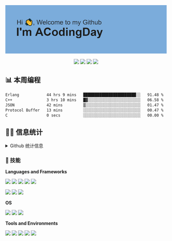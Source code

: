 <p align="center">
<a href="https://github.com/ACodingDay"><img src="https://github.com/ACodingDay/ACodingDay/blob/main/header.png"/></a>
</p>

<p align="center">
<a href="https://newabug.top"><img src="https://img.shields.io/badge/博客-UnLessのBlog-00cec9"/></a>
<a href="https://leetcode-cn.com/u/iamyyt/"><img src="https://img.shields.io/badge/算法-LeetCode-F89F1B?logo=leetcode&logoColor=ffffff"/></a>
<a href="mailto:yinshuaibi@gmail.com"><img src="https://img.shields.io/badge/联系-靓仔-D14836?logo=Gmail&logoColor=ffffff"/></a>
<img src="https://visitor-badge.glitch.me/badge?page_id=ACodingDay.readme"/>
</p>

## 📊 本周编程

 <!--START_SECTION:waka-->

```text
Erlang            44 hrs 9 mins   ███████████████████████░░   91.48 %
C++               3 hrs 10 mins   █▓░░░░░░░░░░░░░░░░░░░░░░░   06.58 %
JSON              42 mins         ▒░░░░░░░░░░░░░░░░░░░░░░░░   01.47 %
Protocol Buffer   13 mins         ░░░░░░░░░░░░░░░░░░░░░░░░░   00.47 %
C                 0 secs          ░░░░░░░░░░░░░░░░░░░░░░░░░   00.00 %
```

<!--END_SECTION:waka-->



## 👨‍💻 信息统计

<details>
    <summary>Github 统计信息</summary> 
    <img src="https://github-readme-stats.vercel.app/api?username=ACodingDay&show_icons=true&count_private=true&hide=prs&theme=default_repocard"/>
</details>



### 📌 技能

**Languages and Frameworks**

<p>
<img src="https://img.shields.io/badge/-Java-007396.svg?logo=java&logoColor=ffffff"/>
<img src="https://img.shields.io/badge/-Python-3776AB.svg?logo=Python&logoColor=ffffff"/>
<img src="https://img.shields.io/badge/-PHP-777BB4.svg?logo=PHP&logoColor=ffffff"/>
<img src="https://img.shields.io/badge/-CSS3-1572B6.svg?logo=CSS3&logoColor=ffffff"/>
<img src="https://img.shields.io/badge/-JavaScript-F7DF1E.svg?logo=JavaScript&logoColor=ffffff"/>
</p>

<p>
<img src="https://img.shields.io/badge/-Spring-6DB33F.svg?style=flat-square&logo=Spring&logoColor=ffffff"/>
<img src="https://img.shields.io/badge/-Spring Boot-6DB33F.svg?style=flat-square&logo=Spring Boot&logoColor=ffffff"/>
<img src="https://img.shields.io/badge/-MySQL-4479A1.svg?style=flat-square&logo=MySQL&logoColor=ffffff"/>
</p>

**OS**

<p>
<img src="https://img.shields.io/badge/Windows-10-0078D6.svg?&logo=Windows&logoColor=ffffff"/>
<img src="https://img.shields.io/badge/OS-Arch%20Linux-33aadd?&logo=arch-linux&logoColor=ffffff"/>
<img src="https://img.shields.io/badge/Android-小米-FA6709.svg?&logo=Xiaomi&logoColor=ffffff"/>
</p>

**Tools and Environments**

<p>
<img src="https://img.shields.io/badge/-Visual Studio Code-007ACC.svg?style=flat-square&logo=visualstudiocode&logoColor=ffffff"/>
<img src="https://img.shields.io/badge/-IntelliJ IDEA-000000.svg?style=flat-square&logo=intellijidea&logoColor=ffffff"/>
<img src="https://img.shields.io/badge/-Git-F05032.svg?style=flat-square&logo=Git&logoColor=ffffff"/>
<img src="https://img.shields.io/badge/-Markdown-000000.svg?style=flat-square&logo=markdown&logoColor=ffffff"/>
<img src="https://img.shields.io/badge/-Nginx-269539.svg?style=flat-square&logo=NGINX&logoColor=ffffff"/>
</p>




